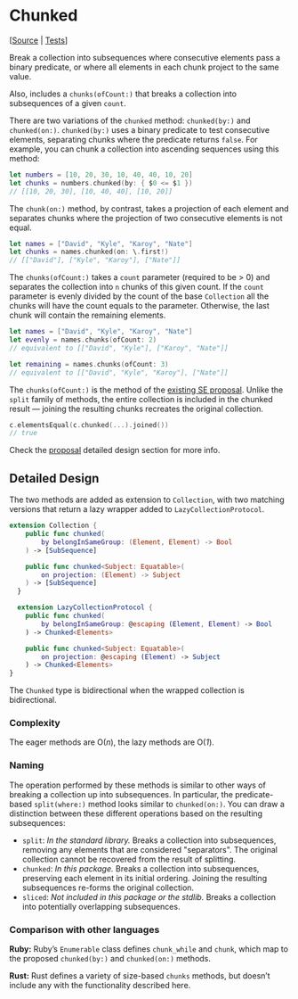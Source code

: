# Chunked

[[Source](https://github.com/apple/swift-algorithms/blob/main/Sources/Algorithms/Chunked.swift)
|
[Tests](https://github.com/apple/swift-algorithms/blob/main/Tests/SwiftAlgorithmsTests/ChunkedTests.swift)]

Break a collection into subsequences where consecutive elements pass a binary
predicate, or where all elements in each chunk project to the same value.

Also, includes a `chunks(ofCount:)` that breaks a collection into subsequences
of a given `count`.

There are two variations of the `chunked` method: `chunked(by:)` and
`chunked(on:)`. `chunked(by:)` uses a binary predicate to test consecutive
elements, separating chunks where the predicate returns `false`. For example,
you can chunk a collection into ascending sequences using this method:

```swift
let numbers = [10, 20, 30, 10, 40, 40, 10, 20]
let chunks = numbers.chunked(by: { $0 <= $1 })
// [[10, 20, 30], [10, 40, 40], [10, 20]]
```

The `chunk(on:)` method, by contrast, takes a projection of each element and
separates chunks where the projection of two consecutive elements is not equal.

```swift
let names = ["David", "Kyle", "Karoy", "Nate"]
let chunks = names.chunked(on: \.first!)
// [["David"], ["Kyle", "Karoy"], ["Nate"]]
```

The `chunks(ofCount:)` takes a `count` parameter (required to be > 0) and
separates the collection into `n` chunks of this given count. If the `count`
parameter is evenly divided by the count of the base `Collection` all the chunks
will have the count equals to the parameter. Otherwise, the last chunk will
contain the remaining elements.

```swift
let names = ["David", "Kyle", "Karoy", "Nate"]
let evenly = names.chunks(ofCount: 2)
// equivalent to [["David", "Kyle"], ["Karoy", "Nate"]]

let remaining = names.chunks(ofCount: 3)
// equivalent to [["David", "Kyle", "Karoy"], ["Nate"]]
```

The `chunks(ofCount:)` is the method of the [existing SE proposal][proposal].
Unlike the `split` family of methods, the entire collection is included in the
chunked result — joining the resulting chunks recreates the original collection.

```swift
c.elementsEqual(c.chunked(...).joined())
// true
```

Check the [proposal][proposal] detailed design section for more info.

[proposal]: https://github.com/apple/swift-evolution/pull/935

## Detailed Design

The two methods are added as extension to `Collection`, with two matching
versions that return a lazy wrapper added to `LazyCollectionProtocol`.

```swift
extension Collection {
    public func chunked(
        by belongInSameGroup: (Element, Element) -> Bool
    ) -> [SubSequence]

    public func chunked<Subject: Equatable>(
        on projection: (Element) -> Subject
    ) -> [SubSequence]
  }

  extension LazyCollectionProtocol {
    public func chunked(
        by belongInSameGroup: @escaping (Element, Element) -> Bool
    ) -> Chunked<Elements>

    public func chunked<Subject: Equatable>(
        on projection: @escaping (Element) -> Subject
    ) -> Chunked<Elements>
}
```

The `Chunked` type is bidirectional when the wrapped collection is
bidirectional.

### Complexity

The eager methods are O(_n_), the lazy methods are O(_1_).

### Naming

The operation performed by these methods is similar to other ways of breaking a
collection up into subsequences. In particular, the predicate-based
`split(where:)` method looks similar to `chunked(on:)`. You can draw a
distinction between these different operations based on the resulting
subsequences:

- `split`: _In the standard library._ Breaks a collection into subsequences,
  removing any elements that are considered "separators". The original
  collection cannot be recovered from the result of splitting.
- `chunked`: _In this package._ Breaks a collection into subsequences,
  preserving each element in its initial ordering. Joining the resulting
  subsequences re-forms the original collection.
- `sliced`: _Not included in this package or the stdlib._ Breaks a collection
  into potentially overlapping subsequences.

### Comparison with other languages

**Ruby:** Ruby’s `Enumerable` class defines `chunk_while` and `chunk`, which map
to the proposed `chunked(by:)` and `chunked(on:)` methods.

**Rust:** Rust defines a variety of size-based `chunks` methods, but doesn’t
include any with the functionality described here.
